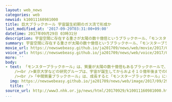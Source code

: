 ```yaml
---
layout: web_news
categories: web
newsid: k10011160981000
title: 巨大ブラックホール 宇宙誕生初期のガス流で形成か
last_modified_at: '2017-09-29T03:31:00+09:00'
datetime: 2017年09月29日 03時31分
description: 宇宙空間に存在する重さが太陽の数十億倍というブラックホール、「モンスターブラックホール」は、その誕生の仕組みが謎でしたが、宇宙が誕生した初期に吹き荒れていたガスの流れによって生まれたとするコンピューターシミュレーションの結果を東京大学などの研究グループが発表しました。
summary: 宇宙空間に存在する重さが太陽の数十億倍というブラックホール、「モンスターブラックホール」は、その誕生の仕組みが謎でしたが、宇宙が誕生した初期に吹き荒れていたガスの流れによって生まれたとするコンピューターシミュレーションの結果を東京大学などの研究グループが発表しました。
movie_url: https://newswebeasy.github.io/ja201709/news/web/movie/2017/09/29/k10011160981000.mp4
voice_url: https://newswebeasy.github.io/ja201709/news/web/voice/2017/09/29/k10011160981000.mp3
more: ''
body:
- text: 「モンスターブラックホール」は、質量が太陽の数十億倍もあるブラックホールで、宇宙空間での観測がこの１０年余りで相次いでいますが、どのようにしてこうした巨大なブラックホールができるのか謎でした。<br
    /><br />東京大学などの研究グループは、宇宙が誕生してからおよそ１０億年後までの時期に、局地的に発生していた猛烈なガスの流れに注目し、スーパーコンピューターを使って宇宙の進化に与えた影響を調べました。その結果、猛烈なガスの流れがあると宇宙誕生からおよそ１億年後に星が誕生し、さらに星がガスを吸収して、最後には太陽の３万４０００倍ほどの質量を持つブラックホール「中間質量ブラックホール」ができたということです。一方、ガスの流れがないと、星の質量は太陽の１００倍ほどには成長しましたが、ブラックホールはできなかったということです。<br
    /><br />「中間質量ブラックホール」は、成長すると「モンスターブラックホール」になるとされていて、研究を行ったアメリカのテキサス大学の平野信吾さんは「ガスの流れによって長年の謎だったモンスターブラックホールの起源が説明できた。宇宙の成り立ちの解明につなげたい」と話しています。
  img: https://newswebeasy.github.io/ja201709/news/web/image/2017/09/29/K10011160981_1709282243_1709282244_01_02.jpg
  title: ''
source_url: http://www3.nhk.or.jp/news/html/20170929/k10011160981000.html
...
```

